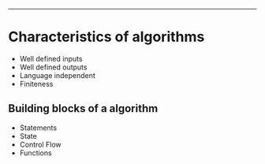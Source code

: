 ___
# Characteristics of algorithms
- Well defined inputs
- Well defined outputs
- Language independent
- Finiteness

## Building blocks of a algorithm
- Statements
- State
- Control Flow
- Functions


